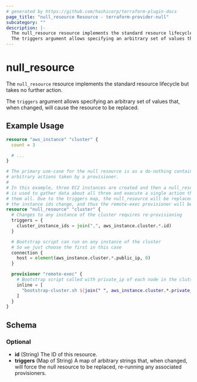 ```yaml
---
# generated by https://github.com/hashicorp/terraform-plugin-docs
page_title: "null_resource Resource - terraform-provider-null"
subcategory: ""
description: |-
  The null_resource resource implements the standard resource lifecycle but takes no further action.
  The triggers argument allows specifying an arbitrary set of values that, when changed, will cause the resource to be replaced.
---
```


# null_resource

The `null_resource` resource implements the standard resource lifecycle but takes no further action.

The `triggers` argument allows specifying an arbitrary set of values that, when changed, will cause the resource to be replaced.

## Example Usage

```terraform
resource "aws_instance" "cluster" {
  count = 3

  # ...
}

# The primary use-case for the null resource is as a do-nothing container for
# arbitrary actions taken by a provisioner.
#
# In this example, three EC2 instances are created and then a null_resource instance
# is used to gather data about all three and execute a single action that affects
# them all. Due to the triggers map, the null_resource will be replaced each time
# the instance ids change, and thus the remote-exec provisioner will be re-run.
resource "null_resource" "cluster" {
  # Changes to any instance of the cluster requires re-provisioning
  triggers = {
    cluster_instance_ids = join(",", aws_instance.cluster.*.id)
  }

  # Bootstrap script can run on any instance of the cluster
  # So we just choose the first in this case
  connection {
    host = element(aws_instance.cluster.*.public_ip, 0)
  }

  provisioner "remote-exec" {
    # Bootstrap script called with private_ip of each node in the clutser
    inline = [
      "bootstrap-cluster.sh ${join(" ", aws_instance.cluster.*.private_ip)}",
    ]
  }
}
```

<!-- schema generated by tfplugindocs -->
## Schema

### Optional

- **id** (String) The ID of this resource.
- **triggers** (Map of String) A map of arbitrary strings that, when changed, will force the null resource to be replaced, re-running any associated provisioners.

